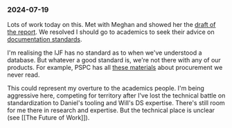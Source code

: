 ### 2024-07-19

Lots of work today on this. Met with Meghan and showed her the [draft of the report](https://docs.google.com/document/d/1_rvdxi4F-GxjWp4sd9ydnIB2etswGLfj1YDaodHTOGA/edit). We resolved I should go to academics to seek their advice on [documentation standards](https://docs.google.com/document/d/1ixYl_ay9i5gCUJD7n4p0ql15-QZsaRNLOPb3kiq6Xk0/edit).

I'm realising the IJF has no standard as to when we've understood a database. But whatever a good standard is, we're not there with any of our products. For example, PSPC has all [these materials](https://canadabuys.canada.ca/en/how-procurement-works) about procurement we never read.

This could represent my overture to the academics people. I'm being aggressive here, competing for territory after I've lost the technical battle on standardization to Daniel's tooling and Will's DS expertise. There's still room for me there in research and expertise. But the technical place is unclear (see [[The Future of Work]]).
